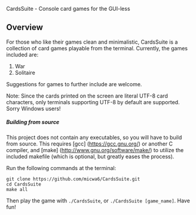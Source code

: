 CardsSuite - Console card games for the GUI-less

## Overview

For those who like their games clean and minimalistic, CardsSuite is a
collection of card games playable from the terminal. Currently, the games
included are:

1. War
2. Solitaire

Suggestions for games to further include are welcome.

Note: Since the cards printed on the screen are literal UTF-8 card characters,
only terminals supporting UTF-8 by default are supported. Sorry Windows users!

##### Building from source

This project does not contain any executables, so you will have to build from
source. This requires [gcc] (https://gcc.gnu.org/) or another C compiler, and
[make] (http://www.gnu.org/software/make/) to utilize the included makefile
(which is optional, but greatly eases the process).

Run the following commands at the terminal:

```
git clone https://github.com/micwa6/CardsSuite.git
cd CardsSuite
make all
```

Then play the game with `./CardsSuite`, or `./CardsSuite [game_name]`.
Have fun!
